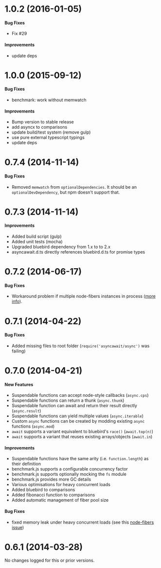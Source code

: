 # 1.0.2 (2016-01-05)

#### Bug Fixes
- Fix #29

#### Improvements
- update deps


# 1.0.0 (2015-09-12)

#### Bug Fixes
- benchmark: work without memwatch

#### Improvements
- Bump version to stable release
- add asyncx to comparisons
- update build/test system (remove gulp)
- use pure external typescript typings
- update deps

# 0.7.4 (2014-11-14)

#### Bug Fixes
- Removed `memwatch` from `optionalDependencies`. It should be an `optionalDevDependency`, but npm doesn't support that.

# 0.7.3 (2014-11-14)

#### Improvements

- Added build script (gulp)
- Added unit tests (mocha)
- Upgraded bluebird dependency from 1.x to to 2.x
- asyncawait.d.ts directly references bluebird.d.ts for promise types

# 0.7.2 (2014-06-17)

#### Bug Fixes

 - Workaround problem if multiple node-fibers instances in process ([more info](./src/fibers.ts)).

# 0.7.1 (2014-04-22)

#### Bug Fixes

 - Added missing files to root folder (`require('asyncawait/async')` was failing)

# 0.7.0 (2014-04-21)

#### New Features

 - Suspendable functions can accept node-style callbacks (`async.cps`)
 - Suspendable functions can return a thunk (`async.thunk`)
 - Suspendable function can await and return their result directly (`async.result`)
 - Suspendable functions can yield multiple values (`async.iterable`)
 - Custom `async` functions can be created by modding existing `async` functions (`async.mod`)
 - `await` supports a variant equivalent to bluebird's `race()` (`await.top(n)`)
 - `await` supports a variant that reuses existing arrays/objects (`await.in`)

#### Improvements

 - Suspendable functions have the same arity (i.e. `function.length`) as their definition
 - benchmark.js supports a configurable concurrency factor
 - benchmark.js supports optionally mocking the `fs` module
 - benchmark.js provides more GC details
 - Various optimisations for heavy concurrent loads
 - Added bluebird to comparisons
 - Added fibonacci function to comparisons
 - Added automatic management of fiber pool size

#### Bug Fixes

 - fixed memory leak under heavy concurrent loads (see this [node-fibers issue](https://github.com/laverdet/node-fibers/issues/169))

# 0.6.1 (2014-03-28)

No changes logged for this or prior versions.
